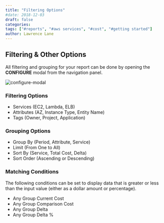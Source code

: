 ```yaml
---
title: "Filtering Options"
#date: 2018-12-03
draft: false
categories:
tags: ["#reports", "#aws services", "#cost", "#getting started"]
author: Lawrence Lane
---
```


## Filtering & Other Options
All filtering and grouping for your report can be done by opening the **CONFIGURE** modal from the navigation panel.

![configure-modal](/images/reports-aws-services-cost/configure-modal.png)

### Filtering Options

- Services (EC2, Lambda, ELB)
- Attributes (AZ, Instance Type, Entity Name)
- Tags (Owner, Project, Application)

### Grouping  Options

- Group By (Period, Attribute, Service)
- Limit (From One to All)
- Sort By (Service, Total Cost, Delta)
- Sort Order (Ascending or Descending)

### Matching Conditions

The following conditions can be set to display data that is greater or less than the input value (either as a dollar amount or percentage).

- Any Group Current Cost
- Any Group Comparison Cost
- Any Group Delta
- Any Group Delta %
